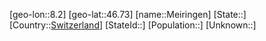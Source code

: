 ﻿---
location: [46.73,8.2]
type: City
tags:
- geo/City


SpocWebEntityId: 32385
isDeleted: false
confidential: public

---
[geo-lon::8.2]
[geo-lat::46.73]
[name::Meiringen]
[State::]
[Country::[Switzerland](geo/Continent/Europe/Switzerland.md)]
[StateId::]
[Population::]
[Unknown::]

